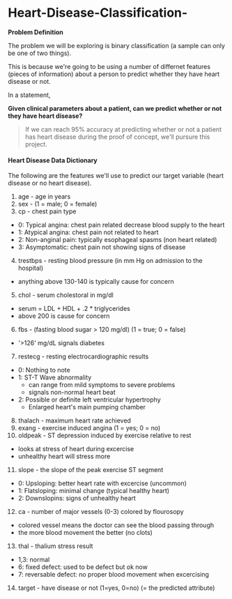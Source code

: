 # Heart-Disease-Classification-
**Problem Definition**

The problem we will be exploring is binary classification (a sample can only be one of two things).

This is because we're going to be using a number of differnet features (pieces of information) about a person to predict whether they have heart disease or not.

In a statement,

**Given clinical parameters about a patient, can we predict whether or not they have heart disease?**

> If we can reach 95% accuracy at predicting whether or not a patient has heart disease during the proof of concept, we'll pursure this project.

#### Heart Disease Data Dictionary

The following are the features we'll use to predict our target variable (heart disease or no heart disease).

1. age - age in years
2. sex - (1 = male; 0 = female)
3. cp - chest pain type
* 0: Typical angina: chest pain related decrease blood supply to the heart
* 1: Atypical angina: chest pain not related to heart
* 2: Non-anginal pain: typically esophageal spasms (non heart related)
* 3: Asymptomatic: chest pain not showing signs of disease
4. trestbps - resting blood pressure (in mm Hg on admission to the hospital)
* anything above 130-140 is typically cause for concern
5.  chol - serum cholestoral in mg/dl
* serum = LDL + HDL + .2 * triglycerides
* above 200 is cause for concern
6. fbs - (fasting blood sugar > 120 mg/dl) (1 = true; 0 = false)
* '>126' mg/dL signals diabetes
7. restecg - resting electrocardiographic results
* 0: Nothing to note
* 1: ST-T Wave abnormality
    * can range from mild symptoms to severe problems
    * signals non-normal heart beat
* 2: Possible or definite left ventricular hypertrophy
    * Enlarged heart's main pumping chamber
8. thalach - maximum heart rate achieved
9. exang - exercise induced angina (1 = yes; 0 = no)
10. oldpeak - ST depression induced by exercise relative to rest
* looks at stress of heart during excercise
* unhealthy heart will stress more
11. slope - the slope of the peak exercise ST segment
* 0: Upsloping: better heart rate with excercise (uncommon)
* 1: Flatsloping: minimal change (typical healthy heart)
* 2: Downslopins: signs of unhealthy heart
12. ca - number of major vessels (0-3) colored by flourosopy
* colored vessel means the doctor can see the blood passing through
* the more blood movement the better (no clots)
13. thal - thalium stress result
* 1,3: normal
* 6: fixed defect: used to be defect but ok now
* 7: reversable defect: no proper blood movement when excercising
14. target - have disease or not (1=yes, 0=no) (= the predicted attribute)
